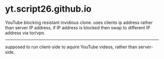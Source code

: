 # yt.script26.github.io

YouTube blocking resistant invidious clone. uses clients ip address rather than server IP address, if IP address is blocked then swap to different IP address via tor/vpn. 

---
supposed to run client-side to aquire YouTube videos, rather than server-side.
